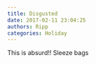 ```yaml
---
title: Disgusted
date: 2017-02-11 23:04:25
authors: Ripp
categories: Holiday
---
```


 This is absurd!!   Sleeze bags